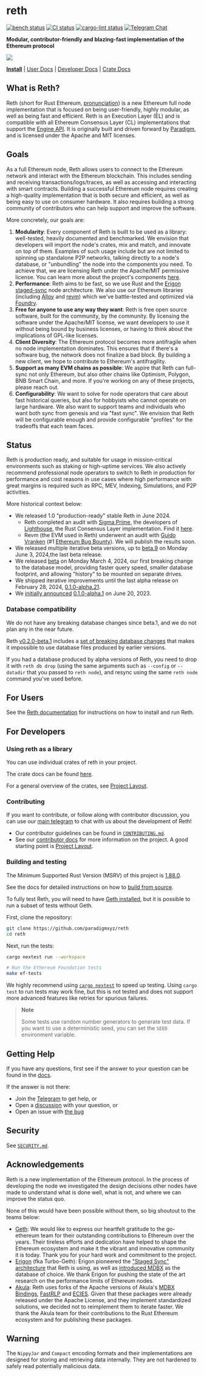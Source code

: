 # reth

[![bench status](https://github.com/paradigmxyz/reth/actions/workflows/bench.yml/badge.svg)](https://github.com/paradigmxyz/reth/actions/workflows/bench.yml)
[![CI status](https://github.com/paradigmxyz/reth/workflows/unit/badge.svg)][gh-ci]
[![cargo-lint status](https://github.com/paradigmxyz/reth/actions/workflows/lint.yml/badge.svg)][gh-lint]
[![Telegram Chat][tg-badge]][tg-url]

**Modular, contributor-friendly and blazing-fast implementation of the Ethereum protocol**

![](./assets/reth-prod.png)

**[Install](https://paradigmxyz.github.io/reth/installation/installation.html)**
| [User Docs](https://reth.rs)
| [Developer Docs](./docs)
| [Crate Docs](https://reth.rs/docs)

[gh-ci]: https://github.com/paradigmxyz/reth/actions/workflows/unit.yml
[gh-lint]: https://github.com/paradigmxyz/reth/actions/workflows/lint.yml
[tg-badge]: https://img.shields.io/endpoint?color=neon&logo=telegram&label=chat&url=https%3A%2F%2Ftg.sumanjay.workers.dev%2Fparadigm%5Freth

## What is Reth?

Reth (short for Rust Ethereum, [pronunciation](https://x.com/kelvinfichter/status/1597653609411268608)) is a new Ethereum full node implementation that is focused on being user-friendly, highly modular, as well as being fast and efficient. Reth is an Execution Layer (EL) and is compatible with all Ethereum Consensus Layer (CL) implementations that support the [Engine API](https://github.com/ethereum/execution-apis/tree/a0d03086564ab1838b462befbc083f873dcf0c0f/src/engine). It is originally built and driven forward by [Paradigm](https://paradigm.xyz/), and is licensed under the Apache and MIT licenses.

## Goals

As a full Ethereum node, Reth allows users to connect to the Ethereum network and interact with the Ethereum blockchain. This includes sending and receiving transactions/logs/traces, as well as accessing and interacting with smart contracts. Building a successful Ethereum node requires creating a high-quality implementation that is both secure and efficient, as well as being easy to use on consumer hardware. It also requires building a strong community of contributors who can help support and improve the software.

More concretely, our goals are:

1. **Modularity**: Every component of Reth is built to be used as a library: well-tested, heavily documented and benchmarked. We envision that developers will import the node's crates, mix and match, and innovate on top of them. Examples of such usage include but are not limited to spinning up standalone P2P networks, talking directly to a node's database, or "unbundling" the node into the components you need. To achieve that, we are licensing Reth under the Apache/MIT permissive license. You can learn more about the project's components [here](./docs/repo/layout.md).
2. **Performance**: Reth aims to be fast, so we use Rust and the [Erigon staged-sync](https://erigon.substack.com/p/erigon-stage-sync-and-control-flows) node architecture. We also use our Ethereum libraries (including [Alloy](https://github.com/alloy-rs/alloy/) and [revm](https://github.com/bluealloy/revm/)) which we've battle-tested and optimized via [Foundry](https://github.com/foundry-rs/foundry/).
3. **Free for anyone to use any way they want**: Reth is free open source software, built for the community, by the community. By licensing the software under the Apache/MIT license, we want developers to use it without being bound by business licenses, or having to think about the implications of GPL-like licenses.
4. **Client Diversity**: The Ethereum protocol becomes more antifragile when no node implementation dominates. This ensures that if there's a software bug, the network does not finalize a bad block. By building a new client, we hope to contribute to Ethereum's antifragility.
5. **Support as many EVM chains as possible**: We aspire that Reth can full-sync not only Ethereum, but also other chains like Optimism, Polygon, BNB Smart Chain, and more. If you're working on any of these projects, please reach out.
6. **Configurability**: We want to solve for node operators that care about fast historical queries, but also for hobbyists who cannot operate on large hardware. We also want to support teams and individuals who want both sync from genesis and via "fast sync". We envision that Reth will be configurable enough and provide configurable "profiles" for the tradeoffs that each team faces.

## Status

Reth is production ready, and suitable for usage in mission-critical environments such as staking or high-uptime services. We also actively recommend professional node operators to switch to Reth in production for performance and cost reasons in use cases where high performance with great margins is required such as RPC, MEV, Indexing, Simulations, and P2P activities.

More historical context below:

-   We released 1.0 "production-ready" stable Reth in June 2024.
    -   Reth completed an audit with [Sigma Prime](https://sigmaprime.io/), the developers of [Lighthouse](https://github.com/sigp/lighthouse), the Rust Consensus Layer implementation. Find it [here](./audit/sigma_prime_audit_v2.pdf).
    -   Revm (the EVM used in Reth) underwent an audit with [Guido Vranken](https://x.com/guidovranken) (#1 [Ethereum Bug Bounty](https://ethereum.org/en/bug-bounty)). We will publish the results soon.
-   We released multiple iterative beta versions, up to [beta.9](https://github.com/paradigmxyz/reth/releases/tag/v0.2.0-beta.9) on Monday June 3, 2024,the last beta release.
-   We released [beta](https://github.com/paradigmxyz/reth/releases/tag/v0.2.0-beta.1) on Monday March 4, 2024, our first breaking change to the database model, providing faster query speed, smaller database footprint, and allowing "history" to be mounted on separate drives.
-   We shipped iterative improvements until the last alpha release on February 28, 2024, [0.1.0-alpha.21](https://github.com/paradigmxyz/reth/releases/tag/v0.1.0-alpha.21).
-   We [initially announced](https://www.paradigm.xyz/2023/06/reth-alpha) [0.1.0-alpha.1](https://github.com/paradigmxyz/reth/releases/tag/v0.1.0-alpha.1) on June 20, 2023.

### Database compatibility

We do not have any breaking database changes since beta.1, and we do not plan any in the near future.

Reth [v0.2.0-beta.1](https://github.com/paradigmxyz/reth/releases/tag/v0.2.0-beta.1) includes
a [set of breaking database changes](https://github.com/paradigmxyz/reth/pull/5191) that makes it impossible to use database files produced by earlier versions.

If you had a database produced by alpha versions of Reth, you need to drop it with `reth db drop`
(using the same arguments such as `--config` or `--datadir` that you passed to `reth node`), and resync using the same `reth node` command you've used before.

## For Users

See the [Reth documentation](https://reth.rs/) for instructions on how to install and run Reth.

## For Developers

### Using reth as a library

You can use individual crates of reth in your project.

The crate docs can be found [here](https://reth.rs/docs/).

For a general overview of the crates, see [Project Layout](./docs/repo/layout.md).

### Contributing

If you want to contribute, or follow along with contributor discussion, you can use our [main telegram](https://t.me/paradigm_reth) to chat with us about the development of Reth!

-   Our contributor guidelines can be found in [`CONTRIBUTING.md`](./CONTRIBUTING.md).
-   See our [contributor docs](./docs) for more information on the project. A good starting point is [Project Layout](./docs/repo/layout.md).

### Building and testing

<!--
When updating this, also update:
- Cargo.toml
- .github/workflows/lint.yml
-->

The Minimum Supported Rust Version (MSRV) of this project is [1.88.0](https://blog.rust-lang.org/2025/06/26/Rust-1.88.0/).

See the docs for detailed instructions on how to [build from source](https://reth.rs/installation/source/).

To fully test Reth, you will need to have [Geth installed](https://geth.ethereum.org/docs/getting-started/installing-geth), but it is possible to run a subset of tests without Geth.

First, clone the repository:

```sh
git clone https://github.com/paradigmxyz/reth
cd reth
```

Next, run the tests:

```sh
cargo nextest run --workspace

# Run the Ethereum Foundation tests
make ef-tests
```

We highly recommend using [`cargo nextest`](https://nexte.st/) to speed up testing.
Using `cargo test` to run tests may work fine, but this is not tested and does not support more advanced features like retries for spurious failures.

> **Note**
>
> Some tests use random number generators to generate test data. If you want to use a deterministic seed, you can set the `SEED` environment variable.

## Getting Help

If you have any questions, first see if the answer to your question can be found in the [docs][book].

If the answer is not there:

-   Join the [Telegram][tg-url] to get help, or
-   Open a [discussion](https://github.com/paradigmxyz/reth/discussions/new) with your question, or
-   Open an issue with [the bug](https://github.com/paradigmxyz/reth/issues/new?assignees=&labels=C-bug%2CS-needs-triage&projects=&template=bug.yml)

## Security

See [`SECURITY.md`](./SECURITY.md).

## Acknowledgements

Reth is a new implementation of the Ethereum protocol. In the process of developing the node we investigated the design decisions other nodes have made to understand what is done well, what is not, and where we can improve the status quo.

None of this would have been possible without them, so big shoutout to the teams below:

-   [Geth](https://github.com/ethereum/go-ethereum/): We would like to express our heartfelt gratitude to the go-ethereum team for their outstanding contributions to Ethereum over the years. Their tireless efforts and dedication have helped to shape the Ethereum ecosystem and make it the vibrant and innovative community it is today. Thank you for your hard work and commitment to the project.
-   [Erigon](https://github.com/ledgerwatch/erigon) (fka Turbo-Geth): Erigon pioneered the ["Staged Sync" architecture](https://erigon.substack.com/p/erigon-stage-sync-and-control-flows) that Reth is using, as well as [introduced MDBX](https://github.com/ledgerwatch/erigon/wiki/Choice-of-storage-engine) as the database of choice. We thank Erigon for pushing the state of the art research on the performance limits of Ethereum nodes.
-   [Akula](https://github.com/akula-bft/akula/): Reth uses forks of the Apache versions of Akula's [MDBX Bindings](https://github.com/paradigmxyz/reth/pull/132), [FastRLP](https://github.com/paradigmxyz/reth/pull/63) and [ECIES](https://github.com/paradigmxyz/reth/pull/80). Given that these packages were already released under the Apache License, and they implement standardized solutions, we decided not to reimplement them to iterate faster. We thank the Akula team for their contributions to the Rust Ethereum ecosystem and for publishing these packages.

## Warning

The `NippyJar` and `Compact` encoding formats and their implementations are designed for storing and retrieving data internally. They are not hardened to safely read potentially malicious data.

[book]: https://reth.rs/
[tg-url]: https://t.me/paradigm_reth
